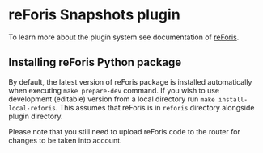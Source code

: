 # reForis Snapshots plugin

To learn more about the plugin system see documentation of [reForis](https://gitlab.labs.nic.cz/turris/reforis).

## Installing reForis Python package
By default, the latest version of reForis package is installed automatically when executing `make prepare-dev` command. If you wish to use development (editable) version from a local directory run `make install-local-reforis`. This assumes that reForis is in `reforis` directory alongside plugin directory.

Please note that you still need to upload reForis code to the router for changes to be taken into account.
